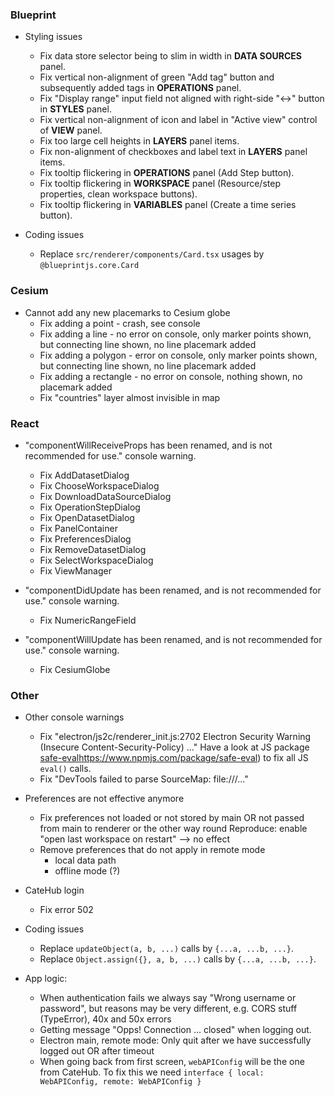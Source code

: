 ### Blueprint

- Styling issues
  * Fix data store selector being to slim in width in **DATA SOURCES** panel.
  * Fix vertical non-alignment of green "Add tag" button and subsequently added tags in **OPERATIONS** panel.
  * Fix "Display range" input field not aligned with right-side "<->" button in **STYLES** panel. 
  * Fix vertical non-alignment of icon and label in "Active view" control of **VIEW** panel.
  * Fix too large cell heights in **LAYERS** panel items.
  * Fix non-alignment of checkboxes and label text in **LAYERS** panel items.
  * Fix tooltip flickering in **OPERATIONS** panel (Add Step button).
  * Fix tooltip flickering in **WORKSPACE** panel (Resource/step properties, clean workspace buttons).
  * Fix tooltip flickering in **VARIABLES** panel (Create a time series button).
 
- Coding issues
  * Replace `src/renderer/components/Card.tsx` usages by `@blueprintjs.core.Card`

### Cesium

- Cannot add any new placemarks to Cesium globe
  * Fix adding a point - crash, see console
  * Fix adding a line - no error on console, only marker points shown, but connecting line shown, no line placemark added
  * Fix adding a polygon - error on console, only marker points shown, but connecting line shown, no line placemark added
  * Fix adding a rectangle - no error on console, nothing shown, no placemark added
  * Fix "countries" layer almost invisible in map

### React

- "componentWillReceiveProps has been renamed, and is not recommended for use." console warning.
  * Fix AddDatasetDialog
  * Fix ChooseWorkspaceDialog
  * Fix DownloadDataSourceDialog
  * Fix OperationStepDialog
  * Fix OpenDatasetDialog
  * Fix PanelContainer
  * Fix PreferencesDialog
  * Fix RemoveDatasetDialog
  * Fix SelectWorkspaceDialog
  * Fix ViewManager  
  
- "componentDidUpdate has been renamed, and is not recommended for use." console warning.
  * Fix NumericRangeField

- "componentWillUpdate has been renamed, and is not recommended for use." console warning.
  * Fix CesiumGlobe


### Other

- Other console warnings
  * Fix "electron/js2c/renderer_init.js:2702 Electron Security Warning (Insecure Content-Security-Policy) ..."
    Have a look at JS package [safe-eval]()https://www.npmjs.com/package/safe-eval) to fix all JS `eval()` calls.
  * Fix "DevTools failed to parse SourceMap: file:///..."
  
- Preferences are not effective anymore
  * Fix preferences not loaded or not stored by main OR not passed from main to renderer or the other way round
    Reproduce: enable "open last workspace on restart" --> no effect
  * Remove preferences that do not apply in remote mode
    - local data path
    - offline mode (?)   

- CateHub login
  * Fix error 502  

- Coding issues
  * Replace `updateObject(a, b, ...)` calls by `{...a, ...b, ...}`.
  * Replace `Object.assign({}, a, b, ...)` calls by `{...a, ...b, ...}`.

- App logic:
  * When authentication fails we always say "Wrong username or password", but reasons may be very different,
    e.g. CORS stuff (TypeError), 40x and 50x errors
  * Getting message "Opps! Connection ... closed" when logging out.
  * Electron main, remote mode: Only quit after we have successfully logged out OR after timeout
  * When going back from first screen, `webAPIConfig` will be the one from CateHub. To fix this
    we need `interface { local: WebAPIConfig, remote: WebAPIConfig }`
